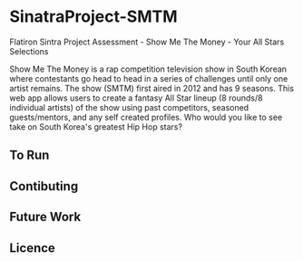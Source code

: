 # SinatraProject-SMTM
Flatiron Sintra Project Assessment - Show Me The Money - Your All Stars Selections

Show Me The Money is a rap competition television show in South Korean where contestants go head to head in a series of challenges until only one artist remains. The show (SMTM) first aired in 2012 and has 9 seasons. This web app allows users to create a fantasy All Star lineup (8 rounds/8 individual artists) of the show using past competitors, seasoned guests/mentors, and any self created profiles. Who would you like to see take on South Korea's greatest Hip Hop stars?

## To Run


## Contibuting


## Future Work


## Licence



